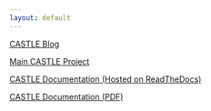 ```yaml
---
layout: default
---
```


[CASTLE Blog](blog)

[Main CASTLE Project](https://github.com/CASTLE-FWK)

[CASTLE Documentation (Hosted on ReadTheDocs)](https://docs.castle-framework.io/)

[CASTLE Documentation (PDF)](https://docs.castle-framework.io/downloads/pdf/latest/)
